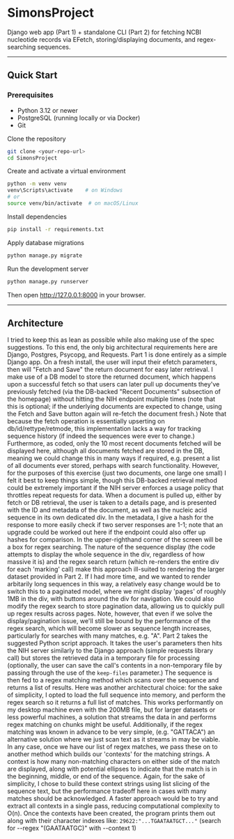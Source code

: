 # SimonsProject

Django web app (Part 1) + standalone CLI (Part 2) for fetching NCBI nucleotide records via EFetch, storing/displaying documents, and regex-searching sequences.

---

## Quick Start

### Prerequisites
- Python 3.12 or newer  
- PostgreSQL (running locally or via Docker)  
- Git

Clone the repository
```bash
git clone <your-repo-url>
cd SimonsProject
```

Create and activate a virtual environment
```bash
python -m venv venv
venv\Scripts\activate    # on Windows
# or 
source venv/bin/activate  # on macOS/Linux
```

Install dependencies
```bash
pip install -r requirements.txt
```

Apply database migrations
```bash
python manage.py migrate
```

Run the development server
```bash
python manage.py runserver
```

Then open http://127.0.0.1:8000 in your browser.

---

## Architecture

I tried to keep this as lean as possible while also making use of the spec suggestions.  To this end, the only big architectural requirements here are Django, Postgres, Psycopg, and Requests.
Part 1 is done entirely as a simple Django app.  On a fresh install, the user will input their efetch parameters, then will "Fetch and Save" the return document for easy later retrieval.  I make use of a DB model to store the returned document, which happens upon a successful fetch so that users can later pull up documents they've previously fetched (via the DB-backed "Recent Documents" subsection of the homepage) without hitting the NIH endpoint multiple times (note that this is optional; if the underlying documents are expected to change, using the Fetch and Save button again will re-fetch the document fresh.)  Note that because the fetch operation is essentially upserting on db/id/rettype/retmode, this implementation lacks a way for tracking sequence history (if indeed the sequences were ever to change.)  Furthermore, as coded, only the 10 most recent documents fetched will be displayed here, although all documents fetched are stored in the DB, meaning we could change this in many ways if required, e.g. present a list of all documents ever stored, perhaps with search functionality.  However, for the purposes of this exercise (just two documents, one large one small) I felt it best to keep things simple, though this DB-backed retrieval method could be extremely important if the NIH server enforces a usage policy that throttles repeat requests for data.
When a document is pulled up, either by fetch or DB retrieval, the user is taken to a details page, and is presented with the ID and metadata of the document, as well as the nucleic acid sequence in its own dedicated div.  In the metadata, I give a hash for the response to more easily check if two server responses are 1-1; note that an upgrade could be worked out here if the endpoint could also offer up hashes for comparison.  In the upper-righthand corner of the screen will be a box for regex searching.  The nature of the sequence display (the code attempts to display the whole sequence in the div, regardless of how massive it is) and the regex search return (which re-renders the entire div for each 'marking' call) make this approach ill-suited to rendering the larger dataset provided in Part 2.  If I had more time, and we wanted to render arbitarily long sequences in this way, a relatively easy change would be to switch this to a paginated model, where we might display 'pages' of roughly 1MB in the div, with buttons around the div for navigation.  We could also modify the regex search to store pagination data, allowing us to quickly pull up regex results across pages.  Note, however, that even if we solve the display/pagination issue, we'll still be bound by the performance of the regex search, which will become slower as sequence length increases, particularly for searches with many matches, e.g. "A".
Part 2 takes the suggested Python script approach.  It takes the user's parameters then hits the NIH server similarly to the Django approach (simple requests library call) but stores the retrieved data in a temporary file for processing (optionally, the user can save the call's contents in a non-temporary file by passing through the use of the `keep-files` parameter.)  The sequence is then fed to a regex matching method which scans over the sequence and returns a list of results.  Here was another architectural choice: for the sake of simplicity, I opted to load the full sequence into memory, and perform the regex search so it returns a full list of matches.  This works performantly on my desktop machine even with the 200MB file, but for larger datasets or less powerful machines, a solution that streams the data in and performs regex matching on chunks might be useful.  Additionally, if the regex matching was known in advance to be very simple, (e.g. "GATTACA") an alternative solution where we just scan text as it streams in may be viable.  In any case, once we have our list of regex matches, we pass these on to another method which builds our 'contexts' for the matching strings.  A context is how many non-matching characters on either side of the match are displayed, along with potential ellipses to indicate that the match is in the beginning, middle, or end of the sequence.  Again, for the sake of simplicity, I chose to build these context strings using list slicing of the sequence text, but the performance tradeoff here in cases with many matches should be acknowledged.  A faster approach would be to try and extract all contexts in a single pass, reducing computational complexity to O(n).  Once the contexts have been created, the program prints them out along with their character indexes like:
`29622:"...TGAATAATGCT..."`
(search for --regex "(GAATAATGC)" with --context 1)


